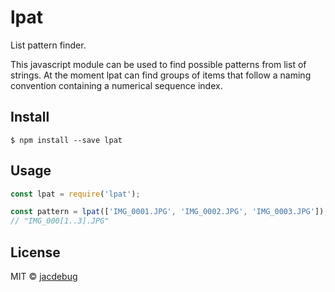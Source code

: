 # lpat

List pattern finder. 

This javascript module can be used to find possible patterns from list of strings. At the moment lpat can find 
groups of items that follow a naming convention containing a numerical sequence index.

## Install

```
$ npm install --save lpat
```

## Usage

```js
const lpat = require('lpat');

const pattern = lpat(['IMG_0001.JPG', 'IMG_0002.JPG', 'IMG_0003.JPG']); 
// "IMG_000[1..3].JPG"

```

## License

MIT © [jacdebug](https://deepakjacob.com)
